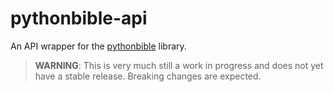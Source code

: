 # pythonbible-api

An API wrapper for the [pythonbible](https://github.com/avendesora/pythonbible) library.

> **WARNING**: This is very much still a work in progress and does not yet have a
> stable release. Breaking changes are expected.